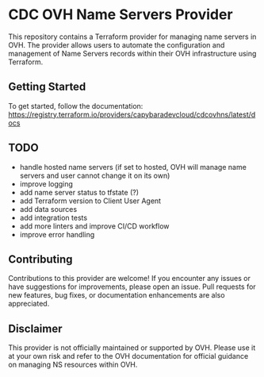 # CDC OVH Name Servers Provider

This repository contains a Terraform provider for managing name servers in OVH. The provider allows users to automate the configuration and management of Name Servers records within their OVH infrastructure using Terraform.

## Getting Started

To get started, follow the documentation: https://registry.terraform.io/providers/capybaradevcloud/cdcovhns/latest/docs

## TODO
- handle hosted name servers (if set to hosted, OVH will manage name servers and user cannot change it on its own)
- improve logging
- add name server status to tfstate (?)
- add Terraform version to Client User Agent
- add data sources
- add integration tests
- add more linters and improve CI/CD workflow
- improve error handling

## Contributing

Contributions to this provider are welcome! If you encounter any issues or have suggestions for improvements, please open an issue. Pull requests for new features, bug fixes, or documentation enhancements are also appreciated.

## Disclaimer

This provider is not officially maintained or supported by OVH. Please use it at your own risk and refer to the OVH documentation for official guidance on managing NS resources within OVH.
